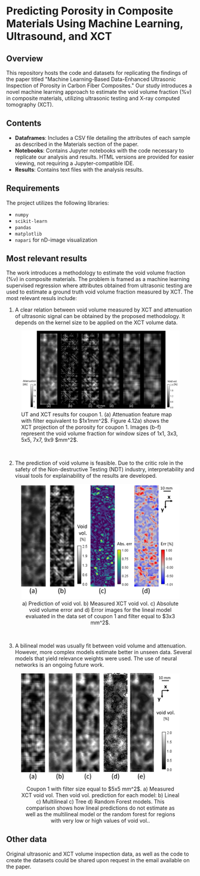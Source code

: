 # Predicting Porosity in Composite Materials Using Machine Learning, Ultrasound, and XCT

## Overview
This repository hosts the code and datasets for replicating the findings of the paper titled "Machine Learning-Based Data-Enhanced Ultrasonic Inspection of Porosity in Carbon Fiber Composites." Our study introduces a novel machine learning approach to estimate the void volume fraction (%v) in composite materials, utilizing ultrasonic testing and X-ray computed tomography (XCT).

## Contents
- **Dataframes**: Includes a CSV file detailing the attributes of each sample as described in the Materials section of the paper.
- **Notebooks**: Contains Jupyter notebooks with the code necessary to replicate our analysis and results. HTML versions are provided for easier viewing, not requiring a Jupyter-compatible IDE.
- **Results**: Contains text files with the analysis results.

## Requirements
The project utilizes the following libraries:
- `numpy`
- `scikit-learn`
- `pandas`
- `matplotlib`
- `napari` for nD-image visualization


## Most relevant results
The work introduces a methodology to estimate the void volume fraction (%v) in composite materials. The problem is framed as a machine learning supervised regression where attributes obtained from ultrasonic testing are used to estimate a ground truth void volume fraction measured by XCT. The most relevant resuls include:

1. A clear relation between void volume measured by XCT and attenuation of ultrasonic signal can be obtained by the proposed methodology. It depends on the kernel size to be applied on the XCT volume data.

<figure>
<img src="readmeResources\img_different_window.png" style="width: 650; height: auto;">
<figcaption> UT and XCT results for coupon 1. (a) Attenuation feature map with filter equivalent to $1x1mm^2$. Figure 4.12a) shows the XCT projection of the porosity for coupon 1. Images (b-f) represent the void volume fraction for window sizes of 1x1, 3x3, 5x5, 7x7, 9x9 $mm^2$. 
</figure>
<br>

2. The prediction of void volume is feasible. Due to the critic role in the safety of the Non-destructive Testing (NDT) industry, interpretability and visual tools for explainability of the results are developed.

<figure>
<center>
<img src="readmeResources\c4_RQ3.png" style="width: 650; height: auto;">
<figcaption> a) Prediction of void vol. b) Measured XCT void vol.  c) Absolute void volume error and d) Error images for the lineal model evaluated in the data set of coupon 1 and filter equal to $3x3 mm^2$. 
</figure>
<br>

3. A bilineal model was usually fit between void volume and attenuation. However, more complex models estimate better in unseen data. Several models that yield relevance weights were used. The use of neural networks is an ongoing future work.

<figure>
<center>
<img src="readmeResources\comp_pred_pors.png" style="width: 650; height: auto;">
<figcaption> Coupon 1 with filter size equal to $5x5 mm^2$.  a) Measured XCT void vol. Then void vol. prediction for each model: b) Lineal c) Multilineal c) Tree d) Random Forest models. This comparison shows how lineal predictions do not estimate as well as the multilineal model or the random forest for regions with very low or high values of void vol.. 
</figure>


## Other data
Original ultrasonic and XCT volume inspection data, as well as the code to create the datasets could be shared upon request in the email available on the paper. 

